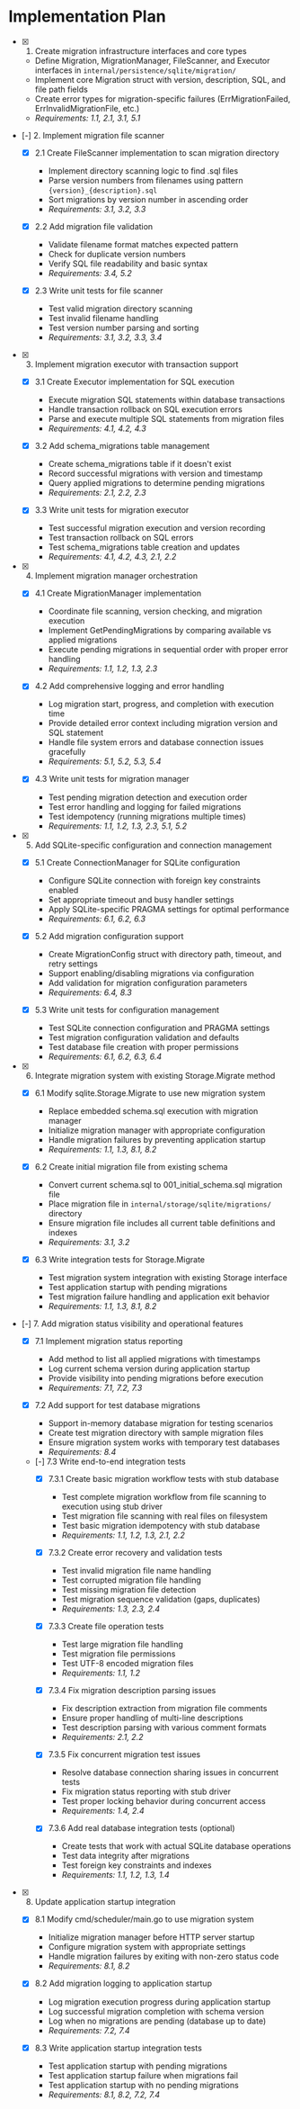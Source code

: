 # Implementation Plan

- [x] 1. Create migration infrastructure interfaces and core types
  - Define Migration, MigrationManager, FileScanner, and Executor interfaces in `internal/persistence/sqlite/migration/`
  - Implement core Migration struct with version, description, SQL, and file path fields
  - Create error types for migration-specific failures (ErrMigrationFailed, ErrInvalidMigrationFile, etc.)
  - _Requirements: 1.1, 2.1, 3.1, 5.1_

- [-] 2. Implement migration file scanner
  - [x] 2.1 Create FileScanner implementation to scan migration directory
    - Implement directory scanning logic to find .sql files
    - Parse version numbers from filenames using pattern `{version}_{description}.sql`
    - Sort migrations by version number in ascending order
    - _Requirements: 3.1, 3.2, 3.3_

  - [x] 2.2 Add migration file validation
    - Validate filename format matches expected pattern
    - Check for duplicate version numbers
    - Verify SQL file readability and basic syntax
    - _Requirements: 3.4, 5.2_

  - [x] 2.3 Write unit tests for file scanner
    - Test valid migration directory scanning
    - Test invalid filename handling
    - Test version number parsing and sorting
    - _Requirements: 3.1, 3.2, 3.3, 3.4_

- [x] 3. Implement migration executor with transaction support
  - [x] 3.1 Create Executor implementation for SQL execution
    - Execute migration SQL statements within database transactions
    - Handle transaction rollback on SQL execution errors
    - Parse and execute multiple SQL statements from migration files
    - _Requirements: 4.1, 4.2, 4.3_

  - [x] 3.2 Add schema_migrations table management
    - Create schema_migrations table if it doesn't exist
    - Record successful migrations with version and timestamp
    - Query applied migrations to determine pending migrations
    - _Requirements: 2.1, 2.2, 2.3_

  - [x] 3.3 Write unit tests for migration executor
    - Test successful migration execution and version recording
    - Test transaction rollback on SQL errors
    - Test schema_migrations table creation and updates
    - _Requirements: 4.1, 4.2, 4.3, 2.1, 2.2_

- [x] 4. Implement migration manager orchestration
  - [x] 4.1 Create MigrationManager implementation
    - Coordinate file scanning, version checking, and migration execution
    - Implement GetPendingMigrations by comparing available vs applied migrations
    - Execute pending migrations in sequential order with proper error handling
    - _Requirements: 1.1, 1.2, 1.3, 2.3_

  - [x] 4.2 Add comprehensive logging and error handling
    - Log migration start, progress, and completion with execution time
    - Provide detailed error context including migration version and SQL statement
    - Handle file system errors and database connection issues gracefully
    - _Requirements: 5.1, 5.2, 5.3, 5.4_

  - [x] 4.3 Write unit tests for migration manager
    - Test pending migration detection and execution order
    - Test error handling and logging for failed migrations
    - Test idempotency (running migrations multiple times)
    - _Requirements: 1.1, 1.2, 1.3, 2.3, 5.1, 5.2_

- [x] 5. Add SQLite-specific configuration and connection management
  - [x] 5.1 Create ConnectionManager for SQLite configuration
    - Configure SQLite connection with foreign key constraints enabled
    - Set appropriate timeout and busy handler settings
    - Apply SQLite-specific PRAGMA settings for optimal performance
    - _Requirements: 6.1, 6.2, 6.3_

  - [x] 5.2 Add migration configuration support
    - Create MigrationConfig struct with directory path, timeout, and retry settings
    - Support enabling/disabling migrations via configuration
    - Add validation for migration configuration parameters
    - _Requirements: 6.4, 8.3_

  - [x] 5.3 Write unit tests for configuration management
    - Test SQLite connection configuration and PRAGMA settings
    - Test migration configuration validation and defaults
    - Test database file creation with proper permissions
    - _Requirements: 6.1, 6.2, 6.3, 6.4_

- [x] 6. Integrate migration system with existing Storage.Migrate method
  - [x] 6.1 Modify sqlite.Storage.Migrate to use new migration system
    - Replace embedded schema.sql execution with migration manager
    - Initialize migration manager with appropriate configuration
    - Handle migration failures by preventing application startup
    - _Requirements: 1.1, 1.3, 8.1, 8.2_

  - [x] 6.2 Create initial migration file from existing schema
    - Convert current schema.sql to 001_initial_schema.sql migration file
    - Place migration file in `internal/storage/sqlite/migrations/` directory
    - Ensure migration file includes all current table definitions and indexes
    - _Requirements: 3.1, 3.2_

  - [x] 6.3 Write integration tests for Storage.Migrate
    - Test migration system integration with existing Storage interface
    - Test application startup with pending migrations
    - Test migration failure handling and application exit behavior
    - _Requirements: 1.1, 1.3, 8.1, 8.2_

- [-] 7. Add migration status visibility and operational features
  - [x] 7.1 Implement migration status reporting
    - Add method to list all applied migrations with timestamps
    - Log current schema version during application startup
    - Provide visibility into pending migrations before execution
    - _Requirements: 7.1, 7.2, 7.3_

  - [x] 7.2 Add support for test database migrations
    - Support in-memory database migration for testing scenarios
    - Create test migration directory with sample migration files
    - Ensure migration system works with temporary test databases
    - _Requirements: 8.4_

  - [-] 7.3 Write end-to-end integration tests
    - [x] 7.3.1 Create basic migration workflow tests with stub database
      - Test complete migration workflow from file scanning to execution using stub driver
      - Test migration file scanning with real files on filesystem
      - Test basic migration idempotency with stub database
      - _Requirements: 1.1, 1.2, 1.3, 2.1, 2.2_

    - [x] 7.3.2 Create error recovery and validation tests
      - Test invalid migration file name handling
      - Test corrupted migration file handling
      - Test missing migration file detection
      - Test migration sequence validation (gaps, duplicates)
      - _Requirements: 1.3, 2.3, 2.4_

    - [x] 7.3.3 Create file operation tests
      - Test large migration file handling
      - Test migration file permissions
      - Test UTF-8 encoded migration files
      - _Requirements: 1.1, 1.2_

    - [x] 7.3.4 Fix migration description parsing issues
      - Fix description extraction from migration file comments
      - Ensure proper handling of multi-line descriptions
      - Test description parsing with various comment formats
      - _Requirements: 2.1, 2.2_

    - [x] 7.3.5 Fix concurrent migration test issues
      - Resolve database connection sharing issues in concurrent tests
      - Fix migration status reporting with stub driver
      - Test proper locking behavior during concurrent access
      - _Requirements: 1.4, 2.4_

    - [x] 7.3.6 Add real database integration tests (optional)
      - Create tests that work with actual SQLite database operations
      - Test data integrity after migrations
      - Test foreign key constraints and indexes
      - _Requirements: 1.1, 1.2, 1.3, 1.4_

- [x] 8. Update application startup integration
  - [x] 8.1 Modify cmd/scheduler/main.go to use migration system
    - Initialize migration manager before HTTP server startup
    - Configure migration system with appropriate settings
    - Handle migration failures by exiting with non-zero status code
    - _Requirements: 8.1, 8.2_

  - [x] 8.2 Add migration logging to application startup
    - Log migration execution progress during application startup
    - Log successful migration completion with schema version
    - Log when no migrations are pending (database up to date)
    - _Requirements: 7.2, 7.4_

  - [x] 8.3 Write application startup integration tests
    - Test application startup with pending migrations
    - Test application startup failure when migrations fail
    - Test application startup with no pending migrations
    - _Requirements: 8.1, 8.2, 7.2, 7.4_